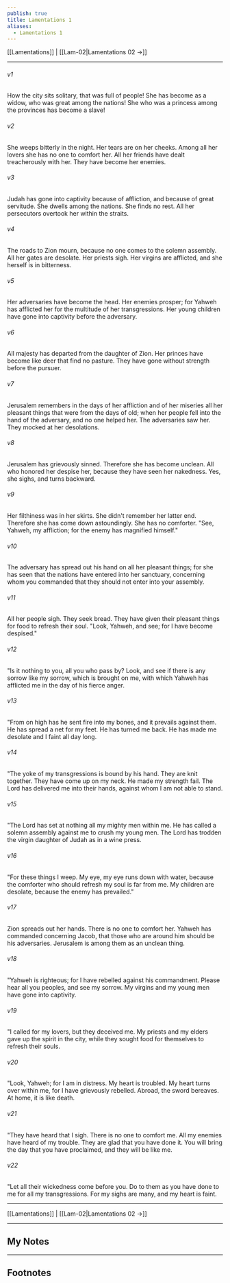 ```yaml
---
publish: true
title: Lamentations 1
aliases:
  - Lamentations 1
---
```


[[Lamentations]] | [[Lam-02|Lamentations 02 →]]
***



###### v1 
How the city sits solitary, that was full of people! She has become as a widow, who was great among the nations! She who was a princess among the provinces has become a slave! 

###### v2 
She weeps bitterly in the night. Her tears are on her cheeks. Among all her lovers she has no one to comfort her. All her friends have dealt treacherously with her. They have become her enemies. 

###### v3 
Judah has gone into captivity because of affliction, and because of great servitude. She dwells among the nations. She finds no rest. All her persecutors overtook her within the straits. 

###### v4 
The roads to Zion mourn, because no one comes to the solemn assembly. All her gates are desolate. Her priests sigh. Her virgins are afflicted, and she herself is in bitterness. 

###### v5 
Her adversaries have become the head. Her enemies prosper; for Yahweh has afflicted her for the multitude of her transgressions. Her young children have gone into captivity before the adversary. 

###### v6 
All majesty has departed from the daughter of Zion. Her princes have become like deer that find no pasture. They have gone without strength before the pursuer. 

###### v7 
Jerusalem remembers in the days of her affliction and of her miseries all her pleasant things that were from the days of old; when her people fell into the hand of the adversary, and no one helped her. The adversaries saw her. They mocked at her desolations. 

###### v8 
Jerusalem has grievously sinned. Therefore she has become unclean. All who honored her despise her, because they have seen her nakedness. Yes, she sighs, and turns backward. 

###### v9 
Her filthiness was in her skirts. She didn't remember her latter end. Therefore she has come down astoundingly. She has no comforter. "See, Yahweh, my affliction; for the enemy has magnified himself." 

###### v10 
The adversary has spread out his hand on all her pleasant things; for she has seen that the nations have entered into her sanctuary, concerning whom you commanded that they should not enter into your assembly. 

###### v11 
All her people sigh. They seek bread. They have given their pleasant things for food to refresh their soul. "Look, Yahweh, and see; for I have become despised." 

###### v12 
"Is it nothing to you, all you who pass by? Look, and see if there is any sorrow like my sorrow, which is brought on me, with which Yahweh has afflicted me in the day of his fierce anger. 

###### v13 
"From on high has he sent fire into my bones, and it prevails against them. He has spread a net for my feet. He has turned me back. He has made me desolate and I faint all day long. 

###### v14 
"The yoke of my transgressions is bound by his hand. They are knit together. They have come up on my neck. He made my strength fail. The Lord has delivered me into their hands, against whom I am not able to stand. 

###### v15 
"The Lord has set at nothing all my mighty men within me. He has called a solemn assembly against me to crush my young men. The Lord has trodden the virgin daughter of Judah as in a wine press. 

###### v16 
"For these things I weep. My eye, my eye runs down with water, because the comforter who should refresh my soul is far from me. My children are desolate, because the enemy has prevailed." 

###### v17 
Zion spreads out her hands. There is no one to comfort her. Yahweh has commanded concerning Jacob, that those who are around him should be his adversaries. Jerusalem is among them as an unclean thing. 

###### v18 
"Yahweh is righteous; for I have rebelled against his commandment. Please hear all you peoples, and see my sorrow. My virgins and my young men have gone into captivity. 

###### v19 
"I called for my lovers, but they deceived me. My priests and my elders gave up the spirit in the city, while they sought food for themselves to refresh their souls. 

###### v20 
"Look, Yahweh; for I am in distress. My heart is troubled. My heart turns over within me, for I have grievously rebelled. Abroad, the sword bereaves. At home, it is like death. 

###### v21 
"They have heard that I sigh. There is no one to comfort me. All my enemies have heard of my trouble. They are glad that you have done it. You will bring the day that you have proclaimed, and they will be like me. 

###### v22 
"Let all their wickedness come before you. Do to them as you have done to me for all my transgressions. For my sighs are many, and my heart is faint.

***
[[Lamentations]] | [[Lam-02|Lamentations 02 →]]

---
## My Notes

---
## Footnotes